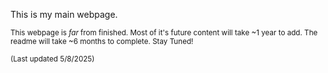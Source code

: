 This is my main webpage.

<sub>This webpage is *far* from finished. Most of it's future content will take ~1 year to add. The readme will take ~6 months to complete. Stay Tuned!</sub>

<sub>(Last updated 5/8/2025)</sub>
